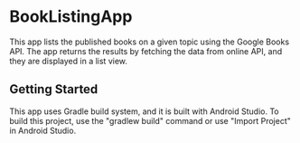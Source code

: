 # BookListingApp
This app lists the published books on a given topic using the Google Books API. 
The app returns the results by fetching the data from online API, and they are 
displayed in a list view.
## Getting Started
This app uses Gradle build system, and it is built with Android Studio. To 
build this project, use the "gradlew build" command or use "Import Project" 
in Android Studio.
